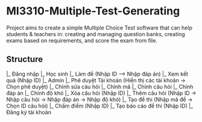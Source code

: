 # MI3310-Multiple-Test-Generating
Project aims to create a simple Multiple Choice Test software that can help students & teachers in: creating and managing question banks, creating exams based on requirements, and score the exam from file. 

## Structure
|_ Đăng nhập
    |_ Học sinh
        |_ Làm đề (Nhập ID --> Nhập đáp án)
        |_ Xem kết quả (Nhập ID)
    |_ Admin
        |_ Phê duyệt Tài khoản (Hiển thị các tài khoản -> Chọn phê duyệt)
        |_ Chỉnh sửa câu hỏi
            |_ Chỉnh mã
            |_ Chỉnh câu hỏi
            |_ Chỉnh đáp án
            |_ Chỉnh độ khó
        |_ Xóa câu hỏi (Nhập ID)
        |_ Thêm câu hỏi (Nhập ID -> Nhập câu hỏi -> Nhập đáp án -> Nhập độ khó)
        |_ Tạo đề thi (Nhập mã đề -> Chọn ID câu hỏi)
        |_ Chấm điểm (Nhập ID)
        |_ Tạo báo cáo đề thi (Nhập ID)
|_ Đăng ký tài khoản
